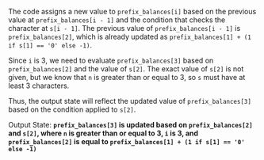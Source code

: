 The code assigns a new value to `prefix_balances[i]` based on the previous value at `prefix_balances[i - 1]` and the condition that checks the character at `s[i - 1]`. The previous value of `prefix_balances[i - 1]` is `prefix_balances[2]`, which is already updated as `prefix_balances[1] + (1 if s[1] == '0' else -1)`. 

Since `i` is 3, we need to evaluate `prefix_balances[3]` based on `prefix_balances[2]` and the value of `s[2]`. The exact value of `s[2]` is not given, but we know that `n` is greater than or equal to 3, so `s` must have at least 3 characters.

Thus, the output state will reflect the updated value of `prefix_balances[3]` based on the condition applied to `s[2]`.

Output State: **`prefix_balances[3]` is updated based on `prefix_balances[2]` and `s[2]`, where `n` is greater than or equal to 3, `i` is 3, and `prefix_balances[2]` is equal to `prefix_balances[1] + (1 if s[1] == '0' else -1)`**